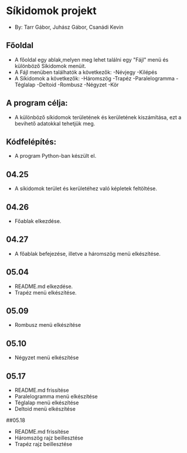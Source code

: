 # Síkidomok projekt
- By:  Tarr Gábor, Juhász Gábor, Csanádi Kevin

## Főoldal
- A főoldal egy ablak,melyen meg lehet találni egy "Fájl" menü és különböző Síkidomok menüit.
- A Fájl menüben találhatók a következők:
  -Névjegy
  -Kilépés
- A Síkidomok a következők:
  -Háromszög
  -Trapéz
  -Paralelogramma
  -Téglalap
  -Deltoid
  -Rombusz
  -Négyzet
  -Kör

## A program célja:
- A különböző síkidomok területének és kerületének kiszámítása, ezt a bevihető adatokkal tehetjük meg.

## Kódfelépítés:
- A program Python-ban készült el.

## 04.25
- A síkidomok terület és kerületéhez való képletek feltöltése.

## 04.26
- Főablak elkezdése.

## 04.27
- A főablak befejezése, illetve a háromszög menü elkészítése.

## 05.04
- README.md elkezdése.
- Trapéz menü elkészítése.

## 05.09
- Rombusz menü elkészítése

## 05.10
- Négyzet menü elkészítése

## 05.17
- README.md frissítése
- Paralelogramma menü elkészítése
- Téglalap menü elkészítése
- Deltoid menü elkészítése

##05.18
- README.md frissítése
- Háromszög rajz beillesztése
- Trapéz rajz beillesztése
